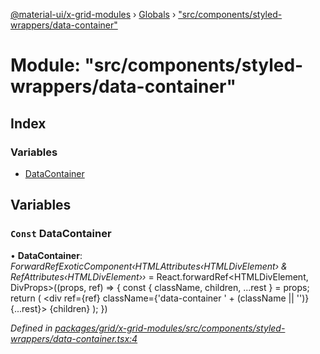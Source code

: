 [@material-ui/x-grid-modules](../README.md) › [Globals](../globals.md) › ["src/components/styled-wrappers/data-container"](_src_components_styled_wrappers_data_container_.md)

# Module: "src/components/styled-wrappers/data-container"

## Index

### Variables

* [DataContainer](_src_components_styled_wrappers_data_container_.md#const-datacontainer)

## Variables

### `Const` DataContainer

• **DataContainer**: *ForwardRefExoticComponent‹HTMLAttributes‹HTMLDivElement› & RefAttributes‹HTMLDivElement››* = React.forwardRef<HTMLDivElement, DivProps>((props, ref) => {
  const { className, children, ...rest } = props;
  return (
    <div ref={ref} className={'data-container ' + (className || '')} {...rest}>
      {children}
    </div>
  );
})

*Defined in [packages/grid/x-grid-modules/src/components/styled-wrappers/data-container.tsx:4](https://github.com/mui-org/material-ui-x/blob/a679779/packages/grid/x-grid-modules/src/components/styled-wrappers/data-container.tsx#L4)*
